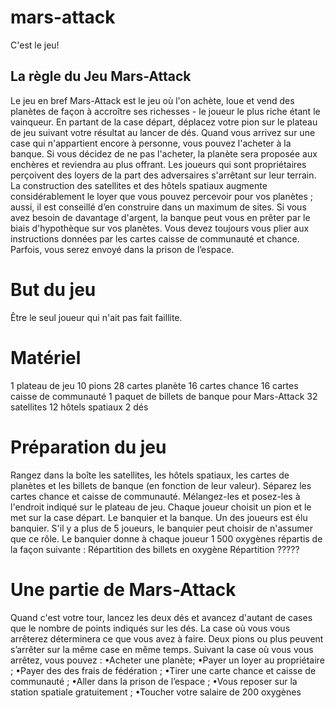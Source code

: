 # mars-attack
C'est le jeu!

## La règle du Jeu Mars-Attack
Le jeu en bref
 Mars-Attack est le jeu où l'on achète, loue et vend des planètes  de façon à accroître ses richesses - le joueur le plus riche étant le vainqueur. En partant de la case départ, déplacez votre pion sur le plateau de jeu suivant votre résultat au lancer de dés. Quand vous arrivez sur une case qui n'appartient encore à personne, vous pouvez l'acheter à la banque. Si vous décidez de ne pas l'acheter, la planète sera proposée aux enchères et reviendra au plus offrant.
 Les joueurs qui sont propriétaires perçoivent des loyers de la part des adversaires s'arrêtant sur leur terrain. La construction des satellites et des hôtels spatiaux  augmente considérablement le loyer que vous pouvez percevoir pour vos planètes ; aussi, il est conseillé d’en construire dans un maximum de sites.
 Si vous avez besoin de davantage d'argent, la banque peut vous en prêter par le biais d'hypothèque sur vos planètes. Vous devez toujours vous plier aux instructions données par les cartes caisse de communauté et chance. Parfois, vous serez envoyé dans la prison de l’espace.
 # But du jeu
 Être le seul joueur qui n'ait pas fait faillite.
 # Matériel
 1 plateau de jeu
 10 pions
 28 cartes planète
 16 cartes chance
 16 cartes caisse de communauté
 1 paquet de billets de banque pour Mars-Attack
 32 satellites
 12 hôtels spatiaux 
 2 dés

 # Préparation du jeu
 Rangez dans la boîte les satellites, les hôtels spatiaux, les cartes de planètes et les billets de banque (en fonction de leur valeur).
 Séparez les cartes chance et caisse de communauté. Mélangez-les et posez-les à l'endroit indiqué sur le plateau de jeu.
Chaque joueur choisit un pion et le met sur la case départ.
Le banquier et la banque.
Un des joueurs est élu banquier. S'il y a plus de 5 joueurs, le banquier peut choisir de n'assumer que ce rôle.
Le banquier donne à chaque joueur 1 500 oxygènes répartis de la façon suivante :
 Répartition des billets en oxygène
  Répartition ?????
 # Une partie de Mars-Attack
Quand c'est votre tour, lancez les deux dés et avancez d'autant de cases que le nombre de points indiqués sur les dés. La case où vous vous arrêterez déterminera ce que vous avez à faire. Deux pions ou plus peuvent s’arrêter sur la même case en même temps. Suivant la case où vous vous arrêtez, vous pouvez :
     •Acheter une planète;
     •Payer un loyer au propriétaire ;
     •Payer des des frais de fédération ;
     •Tirer une carte chance et caisse de communauté ;
     •Aller dans la prison de l’espace ;
     •Vous reposer sur la station spatiale gratuitement ;
     •Toucher votre salaire de 200 oxygènes
